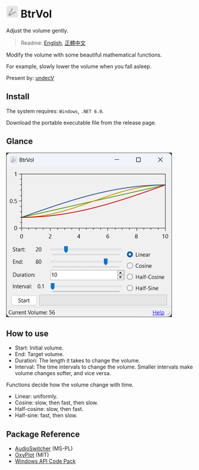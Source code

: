 # ![icon](./BtrVol/resources/icon.32.png) BtrVol

Adjust the volume gently.

> Readme: [English](./readme.md), [正體中文](./readme.zh.md)

Modify the volume with some beautiful mathematical functions.

For example, slowly lower the volume when you fall asleep.

Present by: [undecV](https://github.com/undecv)

## Install

The system requires: `Windows`, `.NET 6.0`.

Download the portable executable file from the release page.

## Glance

![Screenshot](./Docs/Screenshot.png)

## How to use

- Start: Initial volume.
- End: Target volume.
- Duration: The length it takes to change the volume.
- Interval: The time intervals to change the volume. Smaller intervals make volume changes softer, and vice versa.

Functions decide how the volume change with time.

- Linear: uniformly.
- Cosine: slow, then fast, then slow.
- Half-cosine: slow, then fast.
- Half-sine: fast, then slow.

## Package Reference

- [AudioSwitcher](https://github.com/xenolightning/AudioSwitcher) (MS-PL)
- [OxyPlot](https://github.com/oxyplot/oxyplot) (MIT)
- [Windows API Code Pack](https://www.nuget.org/packages/Microsoft.WindowsAPICodePack-Shell)
